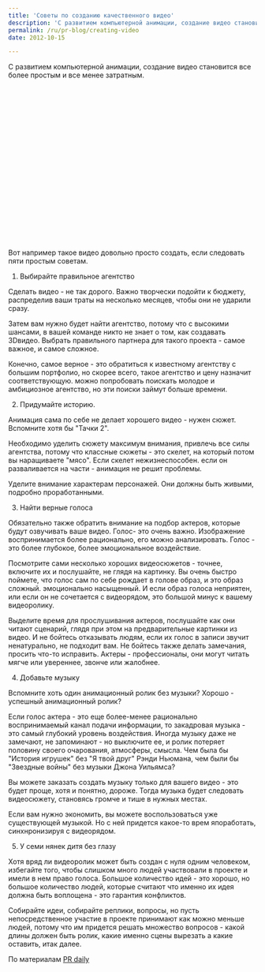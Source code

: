 ```yaml
---
title: 'Советы по созданию качественного видео'
description: 'С развитием компьютерной анимации, создание видео становится все более простым и все менее затратным.'
permalink: /ru/pr-blog/creating-video
date: 2012-10-15

---
```


С развитием компьютерной анимации, создание видео  становится все более простым и все менее затратным.

<object width="560" height="315"><param name="movie" value="http://www.youtube.com/v/JslKQdujlvU?version=3&amp;hl=ru_RU"></param><param name="allowFullScreen" value="true"></param><param name="allowscriptaccess" value="always"></param><embed src="http://www.youtube.com/v/JslKQdujlvU?version=3&amp;hl=ru_RU" type="application/x-shockwave-flash" width="560" height="315" allowscriptaccess="always" allowfullscreen="true"></embed></object>

Вот например такое видео довольно просто создать, если следовать пяти простым советам.

1. Выбирайте правильное агентство

Сделать видео - не так дорого. Важно творчески подойти к бюджету, распределив ваши траты на несколько месяцев, чтобы они не ударили сразу.

Затем вам нужно будет найти агентство, потому что с высокими шансами, в вашей команде никто не знает о том, как создавать 3Dвидео. Выбрать правильного партнера для такого проекта - самое важное, и самое сложное.

Конечно, самое верное - это обратиться к известному агентству с большим портфолио, но скорее всего, такое агентство и цену назначит соответствующую. можно попробовать поискать молодое и амбициозное агентство, но эти поиски займут больше времени.

2. Придумайте историю.

Анимация сама по себе не делает хорошего видео - нужен сюжет. Вспомните хотя бы "Тачки 2".

Необходимо уделить сюжету максимум внимания, привлечь все силы агентства, потому что классные сюжеты - это скелет, на который потом вы наращиваете "мясо". Если скелет нежизнеспособен. если он разваливается на части - анимация не решит проблемы.

Уделите внимание характерам персонажей. Они должны быть живыми, подробно проработанными.

3. Найти верные голоса

Обязательно также обратить внимание на подбор актеров, которые будут озвучивать ваше видео. Голос-  это очень важно. Изображение воспринимается  более рационально, его можно анализировать. Голос - это более глубокое, более эмоциональное воздействие.

Посмотрите сами несколько хороших видеосюжетов - точнее, включите их и послушайте, не глядя на картинку. Вы очень быстро поймете, что голос сам по себе рождает в голове образ, и это образ сложный. эмоционально насыщенный. И если образ голоса неприятен, или если он не сочетается с видеорядом, это большой минус к вашему видеоролику.

Выделите время для прослушивания актеров, послушайте как они читают сценарий, глядя при этом на предварительные картинки из видео. И не бойтесь отказывать людям, если их голос в записи звучит ненатурально, не подходит вам. Не бойтесь также делать замечания, просить что-то исправить. Актеры - профессионалы, они могут читать мягче или увереннее, звонче или жалобнее.

4. Добавьте музыку

Вспомните хоть один анимационный ролик без музыки? Хорошо - успешный анимационный ролик?

Если голос актера - это еще более-менее рационально воспринимаемый канал подачи информации, то закадровая музыка - это самый глубокий уровень воздействия. Иногда музыку даже не замечают, не запоминают - но  выключите ее, и ролик потеряет половину своего очарования, атмосферы, смысла. Чем была бы "История игрушек" без "Я твой  друг" Рэнди Ньюмана, чем были бы "Звездные войны" без музыки Джона Уильямса?

Вы можете заказать создать музыку только для вашего видео - это будет проще, хотя и понятно, дороже. Тогда музыка будет следовать видеосюжету, становясь громче и тише в нужных местах.

Если вам нужно экономить, вы можете воспользоваться уже существующей музыкой. Но с ней придется какое-то врем япоработать, синхнронизируя с видеорядом.

5. У семи нянек дитя без глазу

Хотя вряд ли видеоролик может быть создан с нуля одним человеком, избегайте того, чтобы слишком много людей участвовали в проекте и имели в нем право голоса. Большое количество идей - это хорошо, но большое количество людей, которые считают что именно их идея должна быть воплощена - это гарантия конфликтов.

Собирайте идеи, собирайте реплики, вопросы, но пусть непосредственное участие в проекте принимают как можно меньше людей, потому что им придется решать множество вопросов - какой длины должен быть ролик, какие именно сцены вырезать а какие оставить,  итак далее.

По материалам <a href="http://www.prdaily.com/Main/Articles/5_tips_for_making_a_Pixarquality_video_12936.aspx">PR daily</a>

